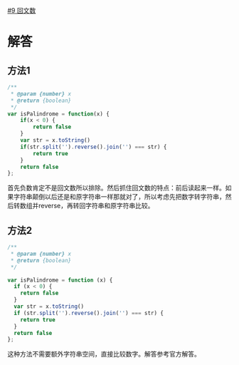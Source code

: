 [#9 回文数](https://leetcode-cn.com/problems/palindrome-number/submissions/)

# 解答

## 方法1

```javascript
/**
 * @param {number} x
 * @return {boolean}
 */
var isPalindrome = function(x) {
    if(x < 0) {
        return false
    }
    var str = x.toString()
    if(str.split('').reverse().join('') === str) {
        return true
    }
    return false
};
```

首先负数肯定不是回文数所以排除。然后抓住回文数的特点：前后读起来一样。如果字符串颠倒以后还是和原字符串一样那就对了，所以考虑先把数字转字符串，然后转数组并reverse，再转回字符串和原字符串比较。

## 方法2

```javascript
/**
 * @param {number} x
 * @return {boolean}
 */

var isPalindrome = function (x) {
  if (x < 0) {
    return false
  }
  var str = x.toString()
  if (str.split('').reverse().join('') === str) {
    return true
  }
  return false
};
```
这种方法不需要额外字符串空间，直接比较数字。解答参考官方解答。
